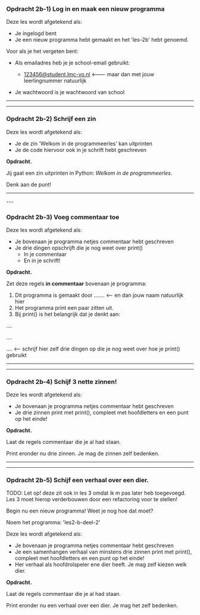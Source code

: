 

### Opdracht 2b-1) Log in en maak een nieuw programma

Deze les wordt afgetekend als:

- Je ingelogd bent 
- Je een nieuw programma hebt gemaakt en het 'les-2b' hebt genoemd.



Voor als je het vergeten bent:

- Als emailadres heb je je school-email gebruikt:

  - 123456@student.lmc-vo.nl <--- maar dan met jouw leerlingnummer natuurlijk

- Je wachtwoord is je wachtwoord van school

  

  

------



------



### Opdracht 2b-2) Schrijf een zin

Deze les wordt afgetekend als:

- Je de zin 'Welkom in de programmeerles' kan uitprinten
- Je de code hiervoor ook in je schrift hebt geschreven



**Opdracht.** 

Jij gaat een zin uitprinten in Python: *Welkom in de programmeerles.* 

Denk aan de punt!



---
 <div style="page-break-after: always;"></div>
---



### Opdracht 2b-3) Voeg commentaar toe

Deze les wordt afgetekend als:

- Je bovenaan je programma netjes commentaar hebt geschreven
- Je drie dingen opschrijft die je nog weet over print()
  - In je commentaar
  - En in je schrift!



**Opdracht.** 

Zet deze regels **in commentaar** bovenaan je programma:

1. Dit programma is gemaakt door ……. <—— en dan jouw naam natuurlijk hier
2. Het programma print een paar zitten uit.
3. Bij print() is het belangrijk dat je denkt aan:

....

....

.... <—— schrijf hier zelf drie dingen op die je nog weet over hoe je print() gebruikt

------



------





### Opdracht 2b-4) Schijf 3 nette zinnen!

Deze les wordt afgetekend als:

- Je bovenaan je programma netjes commentaar hebt geschreven
- Je drie zinnen print met print(), compleet met hoofdletters en een punt op het einde! 



**Opdracht.** 

Laat de regels commentaar die je al had staan. 

Print eronder nu drie zinnen. Je mag de zinnen zelf bedenken.



------



------





### Opdracht 2b-5) Schijf een verhaal over een dier.

TODO: Let op! deze zit ook in les 3 omdat ik m pas later heb toegevoegd. Les 3 moet hierop verderbouwen door een refactoring voor te stellen!



Begin nu een nieuw programma! Weet je nog hoe dat moet? 

Noem het programma: 'les2-b-deel-2'

Deze les wordt afgetekend als:

- Je bovenaan je programma netjes commentaar hebt geschreven
- Je een samenhangen verhaal van minstens drie zinnen print met print(), compleet met hoofdletters en een punt op het einde! 
- Her verhaal als hoofdrolspeler ene dier heeft. Je mag zelf kiezen welk dier.



**Opdracht.** 

Laat de regels commentaar die je al had staan. 

Print eronder nu een verhaal over een dier. Je mag het zelf bedenken.